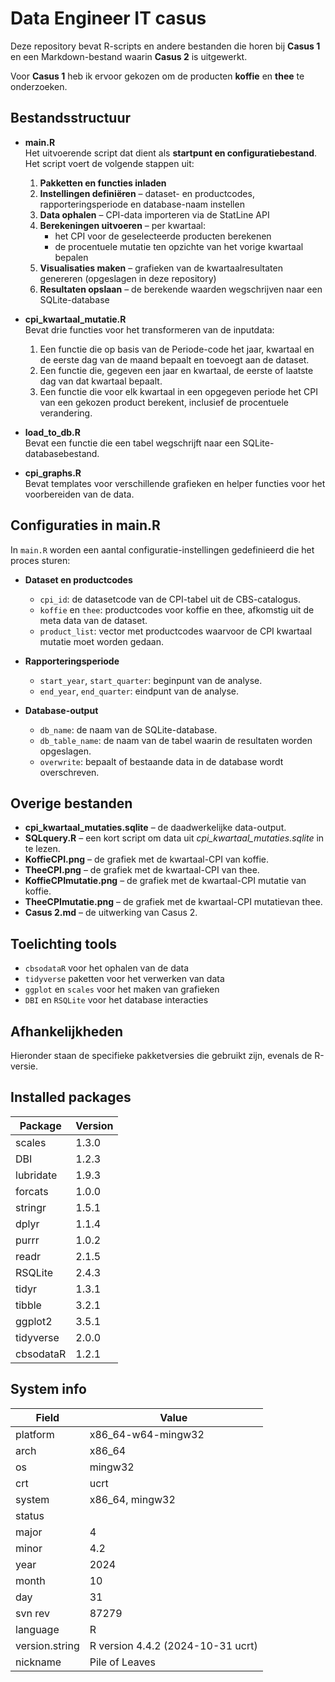 # Data Engineer IT casus

Deze repository bevat R-scripts en andere bestanden die horen bij **Casus 1** en een Markdown-bestand waarin **Casus 2** is uitgewerkt.

Voor **Casus 1** heb ik ervoor gekozen om de producten **koffie** en **thee** te onderzoeken.

## Bestandsstructuur

- **main.R**  
Het uitvoerende script dat dient als **startpunt en configuratiebestand**. Het script voert de volgende stappen uit:  
  1. **Pakketten en functies inladen**  
  2. **Instellingen definiëren** – dataset- en productcodes, rapporteringsperiode en database-naam instellen  
  3. **Data ophalen** – CPI-data importeren via de StatLine API  
  4. **Berekeningen uitvoeren** – per kwartaal:  
     - het CPI voor de geselecteerde producten berekenen  
     - de procentuele mutatie ten opzichte van het vorige kwartaal bepalen  
  5. **Visualisaties maken** – grafieken van de kwartaalresultaten genereren (opgeslagen in deze repository)  
  6. **Resultaten opslaan** – de berekende waarden wegschrijven naar een SQLite-database  

- **cpi_kwartaal_mutatie.R**  
  Bevat drie functies voor het transformeren van de inputdata:  
  1. Een functie die op basis van de Periode-code het jaar, kwartaal en de eerste dag van de maand bepaalt en toevoegt aan de dataset.  
  2. Een functie die, gegeven een jaar en kwartaal, de eerste of laatste dag van dat kwartaal bepaalt.  
  3. Een functie die voor elk kwartaal in een opgegeven periode het CPI van een gekozen product berekent, inclusief de procentuele verandering.

- **load_to_db.R**  
  Bevat een functie die een tabel wegschrijft naar een SQLite-databasebestand.

- **cpi_graphs.R**  
  Bevat templates voor verschillende grafieken en helper functies voor het voorbereiden van de data.

## Configuraties in main.R

In `main.R` worden een aantal configuratie-instellingen gedefinieerd die het proces sturen:  

- **Dataset en productcodes**  
  - `cpi_id`: de datasetcode van de CPI-tabel uit de CBS-catalogus.  
  - `koffie` en `thee`: productcodes voor koffie en thee, afkomstig uit de meta data van de dataset.
  - `product_list`: vector met productcodes waarvoor de CPI kwartaal mutatie moet worden gedaan.

- **Rapporteringsperiode**  
  - `start_year`, `start_quarter`: beginpunt van de analyse.  
  - `end_year`, `end_quarter`: eindpunt van de analyse.  

- **Database-output**  
  - `db_name`: de naam van de SQLite-database.  
  - `db_table_name`: de naam van de tabel waarin de resultaten worden opgeslagen.  
  - `overwrite`: bepaalt of bestaande data in de database wordt overschreven.  

## Overige bestanden

- **cpi_kwartaal_mutaties.sqlite** – de daadwerkelijke data-output.  
- **SQLquery.R** – een kort script om data uit *cpi_kwartaal_mutaties.sqlite* in te lezen.  
- **KoffieCPI.png** – de grafiek met de kwartaal-CPI van koffie.  
- **TheeCPI.png** – de grafiek met de kwartaal-CPI van thee.
- **KoffieCPImutatie.png** – de grafiek met de kwartaal-CPI mutatie van koffie.  
- **TheeCPImutatie.png** – de grafiek met de kwartaal-CPI mutatievan thee.  
- **Casus 2.md** – de uitwerking van Casus 2.  

## Toelichting tools
- `cbsodataR` voor het ophalen van de data
- `tidyverse` paketten voor het verwerken van data
- `ggplot` en `scales` voor het maken van grafieken
- `DBI` en `RSQLite` voor het database interacties

## Afhankelijkheden  

Hieronder staan de specifieke pakketversies die gebruikt zijn, evenals de R-versie.

## Installed packages

| Package    | Version |
|------------|---------|
| scales     | 1.3.0   |
| DBI        | 1.2.3   |
| lubridate  | 1.9.3   |
| forcats    | 1.0.0   |
| stringr    | 1.5.1   |
| dplyr      | 1.1.4   |
| purrr      | 1.0.2   |
| readr      | 2.1.5   |
| RSQLite    | 2.4.3   |
| tidyr      | 1.3.1   |
| tibble     | 3.2.1   |
| ggplot2    | 3.5.1   |
| tidyverse  | 2.0.0   |
| cbsodataR  | 1.2.1   |


## System info

| Field          | Value                                  |
|----------------|----------------------------------------|
| platform       | x86_64-w64-mingw32                     |
| arch           | x86_64                                 |
| os             | mingw32                                |
| crt            | ucrt                                    |
| system         | x86_64, mingw32                        |
| status         |                                        |
| major          | 4                                      |
| minor          | 4.2                                    |
| year           | 2024                                   |
| month          | 10                                     |
| day            | 31                                     |
| svn rev        | 87279                                  |
| language       | R                                      |
| version.string | R version 4.4.2 (2024-10-31 ucrt)     |
| nickname       | Pile of Leaves                          |
